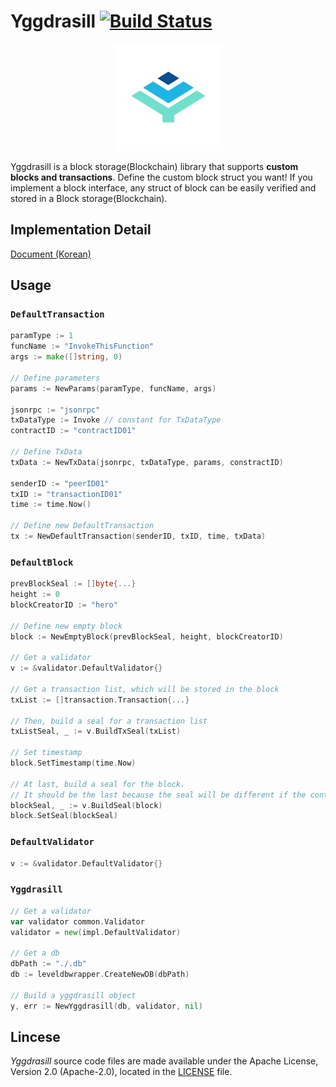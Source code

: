 # Yggdrasill [![Build Status](https://travis-ci.org/it-chain/engine.svg?branch=develop)](https://travis-ci.org/it-chain/engine)

<p align="center"><img src="./image/yggdrasil.jpeg"></p>

Yggdrasill is a block storage(Blockchain) library that supports **custom blocks and transactions**.
Define the custom block struct you want! If you implement a block interface, any struct of block can be easily verified and stored in a Block storage(Blockchain).

## Implementation Detail

[Document (Korean)](./IMPLEMENTATION_DETAIL_KR.md)

## Usage

### `DefaultTransaction`
```go
paramType := 1
funcName := "InvokeThisFunction"
args := make([]string, 0)

// Define parameters
params := NewParams(paramType, funcName, args)

jsonrpc := "jsonrpc"
txDataType := Invoke // constant for TxDataType
contractID := "contractID01"

// Define TxData
txData := NewTxData(jsonrpc, txDataType, params, constractID)

senderID := "peerID01"
txID := "transactionID01"
time := time.Now()

// Define new DefaultTransaction
tx := NewDefaultTransaction(senderID, txID, time, txData)
```

### `DefaultBlock`
```go
prevBlockSeal := []byte{...}
height := 0
blockCreatorID := "hero"

// Define new empty block
block := NewEmptyBlock(prevBlockSeal, height, blockCreatorID)

// Get a validator
v := &validator.DefaultValidator{}

// Get a transaction list, which will be stored in the block
txList := []transaction.Transaction{...}

// Then, build a seal for a transaction list
txListSeal, _ := v.BuildTxSeal(txList)

// Set timestamp
block.SetTimestamp(time.Now)

// At last, build a seal for the block.
// It should be the last because the seal will be different if the contents of the block are changed.
blockSeal, _ := v.BuildSeal(block)
block.SetSeal(blockSeal)
```

### `DefaultValidator`
```go
v := &validator.DefaultValidator{}
```

### `Yggdrasill`
```go
// Get a validator
var validator common.Validator
validator = new(impl.DefaultValidator)

// Get a db
dbPath := "./.db"
db := leveldbwrapper.CreateNewDB(dbPath)

// Build a yggdrasill object
y, err := NewYggdrasill(db, validator, nil)
```


## Lincese

*Yggdrasill* source code files are made available under the Apache License, Version 2.0 (Apache-2.0), located in the [LICENSE](LICENSE) file.
